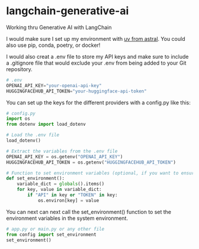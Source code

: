 # langchain-generative-ai
Working thru Generative AI with LangChain

I would make sure I set up my environment with [uv from astral](https://astral.sh/blog/uv-unified-python-package-management). You could also use pip, conda, poetry, or docker!

I would also creat a .env file to store my API keys and make sure to include a .gitignore file that would exclude your .env from being added to your Git repository.
```python
# .env
OPENAI_API_KEY="your-openai-api-key"
HUGGINGFACEHUB_API_TOKEN="your-huggingface-api-token"
```

You can set up the keys for the different providers with a config.py like this:
```python
# config.py
import os
from dotenv import load_dotenv

# Load the .env file
load_dotenv()

# Extract the variables from the .env file
OPENAI_API_KEY = os.getenv("OPENAI_API_KEY")
HUGGINGFACEHUB_API_TOKEN = os.getenv("HUGGINGFACEHUB_API_TOKEN")

# Function to set environment variables (optional, if you want to ensure they are set in the system environment)
def set_environment():
    variable_dict = globals().items()
    for key, value in variable_dict:
        if "API" in key or "TOKEN" in key:
            os.environ[key] = value

```

You can next can next call the set_environment() function to set the environment variables in the system environment.

```python
# app.py or main.py or any other file
from config import set_environment
set_environment()
```